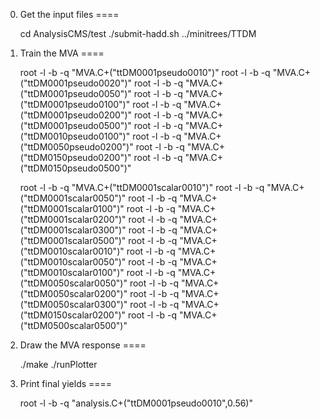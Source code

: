 0. Get the input files
====

    cd AnalysisCMS/test
    ./submit-hadd.sh ../minitrees/TTDM


1. Train the MVA
====

    root -l -b -q "MVA.C+(\"ttDM0001pseudo0010\")"
    root -l -b -q "MVA.C+(\"ttDM0001pseudo0020\")"
    root -l -b -q "MVA.C+(\"ttDM0001pseudo0050\")"
    root -l -b -q "MVA.C+(\"ttDM0001pseudo0100\")"
    root -l -b -q "MVA.C+(\"ttDM0001pseudo0200\")"
    root -l -b -q "MVA.C+(\"ttDM0001pseudo0500\")"
    root -l -b -q "MVA.C+(\"ttDM0010pseudo0100\")"
    root -l -b -q "MVA.C+(\"ttDM0050pseudo0200\")"
    root -l -b -q "MVA.C+(\"ttDM0150pseudo0200\")"
    root -l -b -q "MVA.C+(\"ttDM0150pseudo0500\")"

    root -l -b -q "MVA.C+(\"ttDM0001scalar0010\")"
    root -l -b -q "MVA.C+(\"ttDM0001scalar0050\")"
    root -l -b -q "MVA.C+(\"ttDM0001scalar0100\")"
    root -l -b -q "MVA.C+(\"ttDM0001scalar0200\")"
    root -l -b -q "MVA.C+(\"ttDM0001scalar0300\")"
    root -l -b -q "MVA.C+(\"ttDM0001scalar0500\")"
    root -l -b -q "MVA.C+(\"ttDM0010scalar0010\")"
    root -l -b -q "MVA.C+(\"ttDM0010scalar0050\")"
    root -l -b -q "MVA.C+(\"ttDM0010scalar0100\")"
    root -l -b -q "MVA.C+(\"ttDM0050scalar0050\")"
    root -l -b -q "MVA.C+(\"ttDM0050scalar0200\")"
    root -l -b -q "MVA.C+(\"ttDM0050scalar0300\")"
    root -l -b -q "MVA.C+(\"ttDM0150scalar0200\")"
    root -l -b -q "MVA.C+(\"ttDM0500scalar0500\")"


2. Draw the MVA response
====

    ./make
    ./runPlotter


3. Print final yields
====

    root -l -b -q "analysis.C+(\"ttDM0001pseudo0010\",0.56)"


